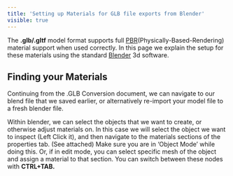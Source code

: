 ```yaml
---
title: 'Setting up Materials for GLB file exports from Blender'
visible: true
---
```


The **.glb/.gltf** model format supports full [PBR](https://en.wikipedia.org/wiki/Physically_based_rendering)(Physically-Based-Rendering) material support when used correctly. In this page we explain the setup for these materials using the standard [Blender](https://www.blender.org/) 3d software.

## Finding your Materials
Continuing from the .GLB Conversion  document, we can navigate to our blend file that we saved earlier, or alternatively re-import your model file to a fresh blender file. 

Within blender, we can select the objects that we want to create, or otherwise adjust materials on. In this case we will select the object we want to inspect (Left Click it), and then navigate to the materials sections of the properties tab. (See attached) Make sure you are in ‘Object Mode’ while doing this. Or, if in edit mode, you can select specific mesh of the object and assign a material to that section. You can switch between these nodes with **CTRL+TAB.**